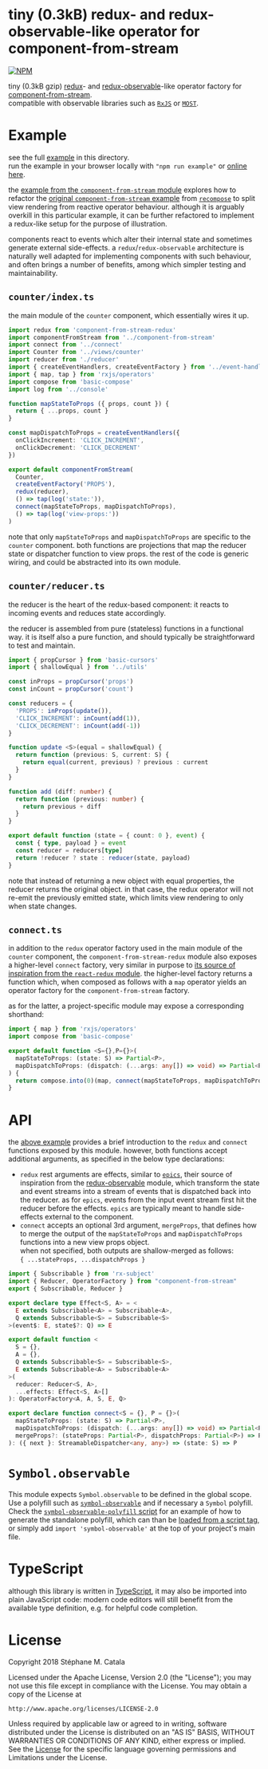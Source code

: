 # tiny (0.3kB) redux- and redux-observable-like operator for component-from-stream
[![NPM](https://nodei.co/npm/component-from-stream-redux.png?compact=true)](https://nodei.co/npm/component-from-stream-redux/)

tiny (0.3kB gzip) [redux](https://npmjs.com/package/redux)- and
[redux-observable](https://npmjs.com/package/redux-observable)-like
operator factory for
[component-from-stream](https://npmjs.com/package/component-from-stream). <br/>
compatible with observable libraries such as [`RxJS`](http://reactivex.io/rxjs/)
or [`MOST`](https://www.npmjs.com/package/most).

# Example
see the full [example](./example/index.tsx) in this directory.<br/>
run the example in your browser locally with `"npm run example"`
or [online here](https://cdn.rawgit.com/ZenyWay/component-from-stream-redux/v0.5.4/example/index.html).

the [example from the `component-from-stream` module](https://npmjs.com/package/component-from-stream) explores how to refactor
the [original `component-from-stream` example](https://github.com/acdlite/recompose/blob/master/docs/API.md#componentfromstream)
from [`recompose`](https://npmjs.com/package/recompose)
to split view rendering from reactive operator behaviour.
although it is arguably overkill in this particular example,
it can be further refactored to implement a redux-like setup
for the purpose of illustration.

components react to events which alter their internal state
and sometimes generate external side-effects.
a `redux`/`redux-observable` architecture is naturally well adapted
for implementing components with such behaviour,
and often brings a number of benefits,
among which simpler testing and maintainability.

## `counter/index.ts`
the main module of the `counter` component, which essentially wires it up.
```ts
import redux from 'component-from-stream-redux'
import componentFromStream from '../component-from-stream'
import connect from '../connect'
import Counter from '../views/counter'
import reducer from './reducer'
import { createEventHandlers, createEventFactory } from '../event-handlers'
import { map, tap } from 'rxjs/operators'
import compose from 'basic-compose'
import log from '../console'

function mapStateToProps ({ props, count }) {
  return { ...props, count }
}

const mapDispatchToProps = createEventHandlers({
  onClickIncrement: 'CLICK_INCREMENT',
  onClickDecrement: 'CLICK_DECREMENT'
})

export default componentFromStream(
  Counter,
  createEventFactory('PROPS'),
  redux(reducer),
  () => tap(log('state:')),
  connect(mapStateToProps, mapDispatchToProps),
  () => tap(log('view-props:'))
)
```
note that only `mapStateToProps` and `mapDispatchToProps` are specific
to the `counter` component.
both functions are projections that map the reducer state or dispatcher function
to view props.
the rest of the code is generic wiring,
and could be abstracted into its own module.

## `counter/reducer.ts`
the reducer is the heart of the redux-based component:
it reacts to incoming events and reduces state accordingly.

the reducer is assembled from pure (stateless) functions in a functional way.
it is itself also a pure function,
and should typically be straightforward to test and maintain.
```ts
import { propCursor } from 'basic-cursors'
import { shallowEqual } from '../utils'

const inProps = propCursor('props')
const inCount = propCursor('count')

const reducers = {
  'PROPS': inProps(update()),
  'CLICK_INCREMENT': inCount(add(1)),
  'CLICK_DECREMENT': inCount(add(-1))
}

function update <S>(equal = shallowEqual) {
  return function (previous: S, current: S) {
    return equal(current, previous) ? previous : current
  }
}

function add (diff: number) {
  return function (previous: number) {
    return previous + diff
  }
}

export default function (state = { count: 0 }, event) {
  const { type, payload } = event
  const reducer = reducers[type]
  return !reducer ? state : reducer(state, payload)
}
```
note that instead of returning a new object with equal properties,
the reducer returns the original object.
in that case, the redux operator will not re-emit the previously emitted state,
which limits view rendering to only when state changes.

## `connect.ts`
in addition to the `redux` operator factory used in
the main module of the `counter` component,
the `component-from-stream-redux` module also exposes
a higher-level `connect` factory, very similar in purpose to
[its source of inspiration from the `react-redux` module](https://github.com/reduxjs/react-redux/blob/master/docs/api.md#connectmapstatetoprops-mapdispatchtoprops-mergeprops-options).
the higher-level factory returns a function which,
when composed as follows with a `map` operator yields
an operator factory for the `component-from-stream` factory.

as for the latter, a project-specific module may expose a corresponding shorthand:
```ts
import { map } from 'rxjs/operators'
import compose from 'basic-compose'

export default function <S={},P={}>(
  mapStateToProps: (state: S) => Partial<P>,
  mapDispatchToProps: (dispatch: (...args: any[]) => void) => Partial<P>
) {
  return compose.into(0)(map, connect(mapStateToProps, mapDispatchToProps))
}
```
# <a name="API"></a>API
the [above example](#Example) provides a brief introduction
to the `redux` and `connect` functions exposed by this module.
however, both functions accept additional arguments,
as specified in the below type declarations:
* `redux` rest arguments are effects, similar to [`epics`](https://redux-observable.js.org/docs/basics/Epics.html),
their source of inspiration
from the [redux-observable](https://npmjs.com/package/redux-observable) module,
which transform the state and event streams into a stream of events
that is dispatched back into the reducer.
as for `epics`, events from the input event stream first hit the reducer
before the effects.
`epics` are typically meant to handle side-effects external to the component.
* `connect` accepts an optional 3rd argument, `mergeProps`, that defines how to
merge the output of the `mapStateToProps` and `mapDispatchToProps` functions
into a new view props object.<br/>
when not specified, both outputs are shallow-merged as follows:<br/>
`{ ...stateProps, ...dispatchProps }`
```ts
import { Subscribable } from 'rx-subject'
import { Reducer, OperatorFactory } from "component-from-stream"
export { Subscribable, Reducer }

export declare type Effect<S, A> = <
  E extends Subscribable<A> = Subscribable<A>,
  Q extends Subscribable<S> = Subscribable<S>
>(event$: E, state$?: Q) => E

export default function <
  S = {},
  A = {},
  Q extends Subscribable<S> = Subscribable<S>,
  E extends Subscribable<A> = Subscribable<A>
>(
  reducer: Reducer<S, A>,
  ...effects: Effect<S, A>[]
): OperatorFactory<A, A, S, E, Q>

export declare function connect<S = {}, P = {}>(
  mapStateToProps: (state: S) => Partial<P>,
  mapDispatchToProps: (dispatch: (...args: any[]) => void) => Partial<P>,
  mergeProps?: (stateProps: Partial<P>, dispatchProps: Partial<P>) => P
): ({ next }: StreamableDispatcher<any, any>) => (state: S) => P
```

# `Symbol.observable`
This module expects `Symbol.observable` to be defined in the global scope.
Use a polyfill such as [`symbol-observable`](https://npmjs.com/package/symbol-observable/)
and if necessary a `Symbol` polyfill.
Check the [`symbol-observable-polyfill` script](./package.json#L10)
for an example of how to generate the standalone polyfill,
which can than be [loaded from a script tag](./example/index.html#L27),
or simply add `import 'symbol-observable'` at the top of your project's main file.

# TypeScript
although this library is written in [TypeScript](https://www.typescriptlang.org),
it may also be imported into plain JavaScript code:
modern code editors will still benefit from the available type definition,
e.g. for helpful code completion.

# License
Copyright 2018 Stéphane M. Catala

Licensed under the Apache License, Version 2.0 (the "License");
you may not use this file except in compliance with the License.
You may obtain a copy of the License at

    http://www.apache.org/licenses/LICENSE-2.0

Unless required by applicable law or agreed to in writing, software
distributed under the License is distributed on an "AS IS" BASIS,
WITHOUT WARRANTIES OR CONDITIONS OF ANY KIND, either express or implied.
See the [License](./LICENSE) for the specific language governing permissions and
Limitations under the License.

